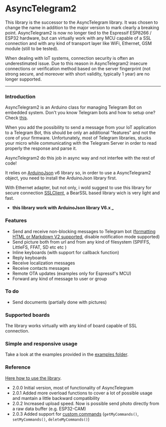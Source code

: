 # AsyncTelegram2

This library is the successor to the AsyncTelegram library.
It was chosen to change the name in addition to the major version to mark clearly a breaking point.
AsyncTelegram2 is now no longer tied to the Espressif ESP8266 / ESP32 hardware, but can virtually work with any MCU capable of a SSL connection and with any kind of transport layer like WiFi, Ethernet, GSM module (still to be tested).

When dealing with IoT systems, connection security is often an underestimated issue.
Due to this reason in AsyncTelegram2 insecure connections or verification method based on the server fingerprint (not strong secure, and moreover with short validity, typically 1 year) are no longer supported.

___
### Introduction
AsyncTelegram2 is an Arduino class for managing Telegram Bot on embedded system.
Don't you know Telegram bots and how to setup one? Check [this](https://core.telegram.org/bots#6-botfather).

When you add the possibility to send a message from your IoT application to a Telegram Bot, this should be only an additional "features" and not the core of your firmware.
Unfortunately, most of Telegram libraries, stucks your micro while communicating with the Telegram Server in order to read properly the response and parse it.

AsyncTelegram2 do this job in async way and not interfee with the rest of code!

It relies on [ArduinoJson](https://github.com/bblanchon/ArduinoJson) v6 library so, in order to use a AsyncTelegram2 object, you need to install the ArduinoJson library first.

With Ethernet adapter, but not only, i wold suggest to use this library for secure connection [SSLClient](https://github.com/OPEnSLab-OSU/SSLClient), a BearSSL based library wich is very light and fast.

+ **this library work with ArduinoJson library V6.x _**

### Features
+ Send and receive non-blocking messages to Telegram bot ([formatting HTML or Markdown V2 supported](https://core.telegram.org/bots/api#formatting-options), disable notification mode supported)
+ Send picture both from url and from any kind of filesystem (SPIFFS, LittleFS, FFAT, SD etc etc )
+ Inline keyboards (with support for callback function)
+ Reply keyboards 
+ Receive localization messages
+ Receive contacts messages 
+ Remote OTA updates (examples only for Espressif's MCU)
+ Forward any kind of message to user or group

### To do
+ Send documents (partially done with pictures)

### Supported boards
The library works virtually with any kind of board capable of SSL connection.

### Simple and responsive usage
Take a look at the examples provided in the [examples folder](https://github.com/cotestatnt/AsyncTelegram2/tree/master/examples).

### Reference
[Here how to use the library](https://github.com/cotestatnt/AsyncTelegram2/blob/master/REFERENCE.md). 

+ 2.0.0   Initial version, most of functionality of AsyncTelegram
+ 2.0.1   Added more overload functions to cover a lot of possible usage and mantain a little backward compatibility
+ 2.0.2   Increased upload speed. Now is possible send photo directly from a raw data buffer (e.g. ESP32-CAM)
+ 2.0.3   Added support for [custom commands](https://core.telegram.org/bots#commands) (`getMyCommands()`, `setMyCommands()`, `deleteMyCommands()`)
